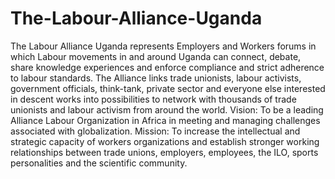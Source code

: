 # The-Labour-Alliance-Uganda
The Labour Alliance Uganda represents Employers and Workers forums in which Labour movements in and around Uganda can connect, debate, share knowledge experiences and enforce compliance and strict adherence to labour standards. The Alliance links trade unionists, labour activists, government officials, think-tank, private sector and everyone else interested in descent works into possibilities to network with thousands of trade unionists and labour activism from around the world.
Vision: To be a leading Alliance Labour Organization in Africa in meeting and managing challenges associated with globalization.
Mission: To increase the intellectual and strategic capacity of workers organizations and establish stronger working relationships between trade unions, employers, employees, the ILO, sports personalities and the scientific community.
